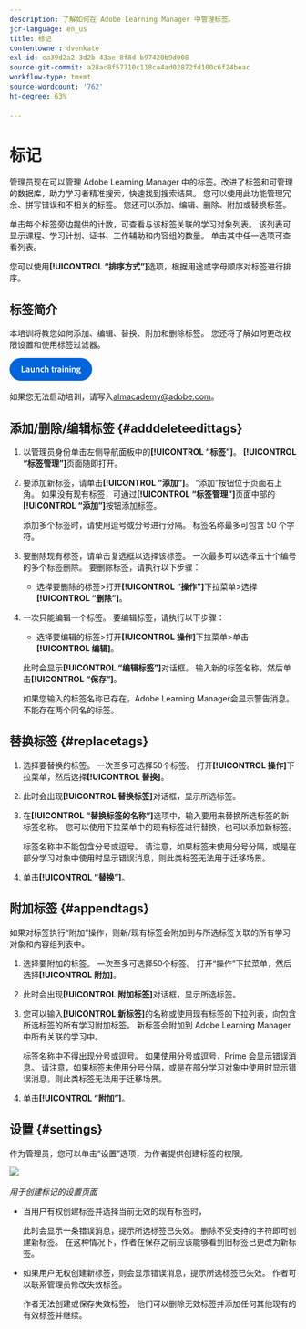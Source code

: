 ```yaml
---
description: 了解如何在 Adobe Learning Manager 中管理标签。
jcr-language: en_us
title: 标记
contentowner: dvenkate
exl-id: ea39d2a2-3d2b-43ae-8f8d-b97420b9d008
source-git-commit: a28ac8f57710c118ca4ad02872fd100c6f24beac
workflow-type: tm+mt
source-wordcount: '762'
ht-degree: 63%

---
```


# 标记

管理员现在可以管理 Adobe Learning Manager 中的标签。改进了标签和可管理的数据库，助力学习者精准搜索，快速找到搜索结果。 您可以使用此功能管理冗余、拼写错误和不相关的标签。 您还可以添加、编辑、删除、附加或替换标签。

单击每个标签旁边提供的计数，可查看与该标签关联的学习对象列表。 该列表可显示课程、学习计划、证书、工作辅助和内容组的数量。 单击其中任一选项可查看列表。

您可以使用&#x200B;**[!UICONTROL “排序方式”]**&#x200B;选项，根据用途或字母顺序对标签进行排序。

## 标签简介

本培训将教您如何添加、编辑、替换、附加和删除标签。 您还将了解如何更改权限设置和使用标签过滤器。

[![按钮](assets/launch-training-button.png)](https://content.adobelearningmanageracademy.com/app/learner?accountId=98632#/course/8318920)

如果您无法启动培训，请写入<almacademy@adobe.com>。

## 添加/删除/编辑标签 {#adddeleteedittags}

1. 以管理员身份单击左侧导航面板中的&#x200B;**[!UICONTROL “标签”]**。 **[!UICONTROL “标签管理”]**&#x200B;页面随即打开。
1. 要添加新标签，请单击&#x200B;**[!UICONTROL “添加”]**。 “添加”按钮位于页面右上角。 如果没有现有标签，可通过&#x200B;**[!UICONTROL “标签管理”]**&#x200B;页面中部的&#x200B;**[!UICONTROL “添加”]**&#x200B;按钮添加标签。

   添加多个标签时，请使用逗号或分号进行分隔。 标签名称最多可包含 50 个字符。

1. 要删除现有标签，请单击复选框以选择该标签。 一次最多可以选择五十个编号的多个标签删除。 要删除标签，请执行以下步骤：

   * 选择要删除的标签>打开&#x200B;**[!UICONTROL “操作”]**&#x200B;下拉菜单>选择&#x200B;**[!UICONTROL “删除”]**。

1. 一次只能编辑一个标签。 要编辑标签，请执行以下步骤：

   * 选择要编辑的标签>打开&#x200B;**[!UICONTROL 操作]**&#x200B;下拉菜单>单击&#x200B;**[!UICONTROL 编辑]**。

   此时会显示&#x200B;**[!UICONTROL “编辑标签”]**&#x200B;对话框。 输入新的标签名称，然后单击&#x200B;**[!UICONTROL “保存”]**。

   如果您输入的标签名称已存在，Adobe Learning Manager会显示警告消息。 不能存在两个同名的标签。

## 替换标签 {#replacetags}

1. 选择要替换的标签。 一次至多可选择50个标签。 打开&#x200B;**[!UICONTROL 操作]**&#x200B;下拉菜单，然后选择&#x200B;**[!UICONTROL 替换]**。
1. 此时会出现&#x200B;**[!UICONTROL 替换标签]**&#x200B;对话框，显示所选标签。

1. 在&#x200B;**[!UICONTROL “替换标签的名称”]**&#x200B;选项中，输入要用来替换所选标签的新标签名称。 您可以使用下拉菜单中的现有标签进行替换，也可以添加新标签。

   标签名称中不能包含分号或逗号。  请注意，如果标签未使用分号分隔，或是在部分学习对象中使用时显示错误消息，则此类标签无法用于迁移场景。

1. 单击&#x200B;**[!UICONTROL “替换”]**。

## 附加标签 {#appendtags}

如果对标签执行“附加”操作，则新/现有标签会附加到与所选标签关联的所有学习对象和内容组列表中。

1. 选择要附加的标签。 一次至多可选择50个标签。 打开“操作”下拉菜单，然后选择&#x200B;**[!UICONTROL 附加]**。
1. 此时会出现&#x200B;**[!UICONTROL 附加标签]**&#x200B;对话框，显示所选标签。
1. 您可以输入&#x200B;**[!UICONTROL 新标签]**&#x200B;的名称或使用现有标签的下拉列表，向包含所选标签的所有学习附加标签。 新标签会附加到 Adobe Learning Manager 中所有关联的学习中。

   标签名称中不得出现分号或逗号。 如果使用分号或逗号，Prime 会显示错误消息。 请注意，如果标签未使用分号分隔，或是在部分学习对象中使用时显示错误消息，则此类标签无法用于迁移场景。

1. 单击&#x200B;**[!UICONTROL “附加”]**。

## 设置 {#settings}

作为管理员，您可以单击“设置”选项，为作者提供创建标签的权限。

![](assets/unknown-1.jpeg)

*用于创建标记的设置页面*

* 当用户有权创建标签并选择当前无效的现有标签时，

  此时会显示一条错误消息，提示所选标签已失效。 删除不受支持的字符即可创建新标签。 在这种情况下，作者在保存之前应该能够看到旧标签已更改为新标签。

* 如果用户无权创建新标签，则会显示错误消息，提示所选标签已失效。 作者可以联系管理员修改失效标签。

  作者无法创建或保存失效标签， 他们可以删除无效标签并添加任何其他现有的有效标签并继续。
